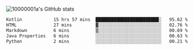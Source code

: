 ![10000001a's GitHub stats](https://github-readme-stats.vercel.app/api?username=10000001a&show_icons=true&theme=onedark&count_private=true)

<!-- [![Top Langs](https://github-readme-stats.vercel.app/api/top-langs/?username=10000001a&layout=compact&theme=onedark&langs_count=5)](https://github.com/anuraghazra/github-readme-stats) -->
<!--
**10000001a/10000001a** is a ✨ _special_ ✨ repository because its `README.md` (this file) appears on your GitHub profile.

Here are some ideas to get you started:

- 🔭 I’m currently working on ...
- 🌱 I’m currently learning ...
- 👯 I’m looking to collaborate on ...
- 🤔 I’m looking for help with ...
- 💬 Ask me about ...
- 📫 How to reach me: ...
- 😄 Pronouns: ...
- ⚡ Fun fact: ...
-->

<!--START_SECTION:waka-->

```txt
Kotlin            15 hrs 57 mins  ████████████████████████░   95.62 %
HTML              27 mins         ▓░░░░░░░░░░░░░░░░░░░░░░░░   02.76 %
Markdown          6 mins          ▒░░░░░░░░░░░░░░░░░░░░░░░░   00.69 %
Java Properties   6 mins          ░░░░░░░░░░░░░░░░░░░░░░░░░   00.63 %
Python            2 mins          ░░░░░░░░░░░░░░░░░░░░░░░░░   00.21 %
```

<!--END_SECTION:waka-->
